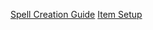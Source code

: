 [Spell Creation Guide](BlackMagicAPI.md#creating-spells)
[Item Setup](BlackMagicAPI.md#creating-items)

